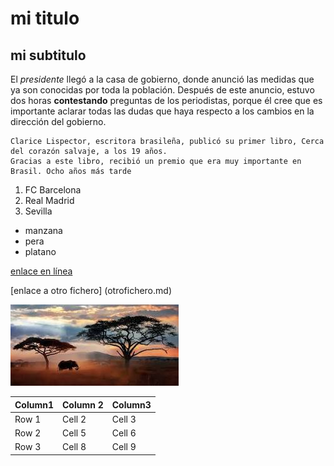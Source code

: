 # mi titulo
## mi subtitulo
El *presidente* llegó a la casa de gobierno, donde anunció las medidas que ya son conocidas por toda la población. 
Después de este anuncio, estuvo dos horas **contestando** preguntas de los periodistas, 
porque él cree que es importante aclarar todas las dudas que haya respecto a los cambios en la dirección del gobierno.

~~~
Clarice Lispector, escritora brasileña, publicó su primer libro, Cerca del corazón salvaje, a los 19 años. 
Gracias a este libro, recibió un premio que era muy importante en Brasil. Ocho años más tarde
~~~

1. FC Barcelona
2. Real Madrid
3. Sevilla

* manzana
* pera
* platano


[enlace en línea](https://www.marca.com/)

[enlace a otro fichero] (otrofichero.md)

![Descripción de la imagen](images.jpeg)


| Column1 | Column 2 | Column3|
|---------|----------|--------|
|Row 1    | Cell 2   | Cell 3 |
|Row 2    | Cell 5   | Cell 6 |
|Row 3    | Cell 8   | Cell 9 |








